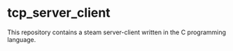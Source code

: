 # tcp_server_client
This repository contains a steam server-client written in the C programming language. 
